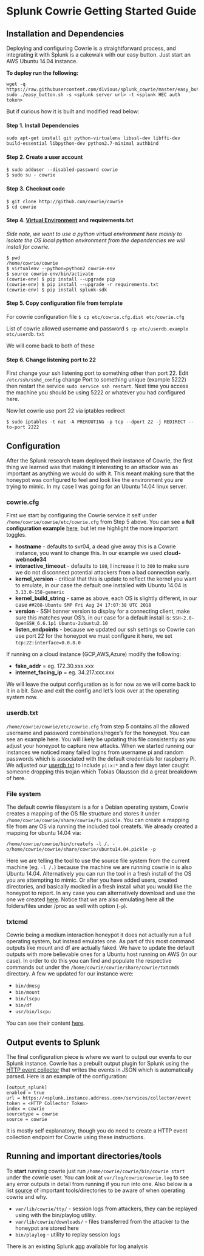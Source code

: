 # Splunk Cowrie Getting Started Guide

## Installation and Dependencies
Deploying and configuring Cowrie is a straightforward process, and integrating it with Splunk is a cakewalk with our easy button. Just start an AWS Ubuntu 14.04 instance.

**To deploy run the following:**
```
wget -q https://raw.githubusercontent.com/d1vious/splunk_cowrie/master/easy_button.sh
sudo ./easy_button.sh -s <splunk server url> -t <splunk HEC auth token>
```

But if curious how it is built and modified read below:

#### Step 1. Install Dependencies
`sudo apt-get install git python-virtualenv libssl-dev libffi-dev build-essential libpython-dev python2.7-minimal authbind`

#### Step 2. Create a user account
```
$ sudo adduser --disabled-password cowrie
$ sudo su - cowrie
```

#### Step 3. Checkout code 
```
$ git clone http://github.com/cowrie/cowrie
$ cd cowrie
```

#### Step 4. [Virtual Environment](https://realpython.com/python-virtual-environments-a-primer/#what-is-a-virtual-environment) and requirements.txt

_Side note, we want to use a python virtual environment here mainly to isolate the OS local python environment from the dependencies we will install for cowrie._

```
$ pwd
/home/cowrie/cowrie
$ virtualenv --python=python2 cowrie-env
$ source cowrie-env/bin/activate
(cowrie-env) $ pip install --upgrade pip
(cowrie-env) $ pip install --upgrade -r requirements.txt
(cowrie-env) $ pip install splunk-sdk
```

#### Step 5. Copy configuration file from template 
For cowrie configuration file 
`$ cp etc/cowrie.cfg.dist etc/cowrie.cfg`

List of cowrie allowed username and password
`$ cp etc/userdb.example etc/userdb.txt`

We will come back to both of these


#### Step 6. Change listening port to 22
First change your ssh listening port to something other than port 22. Edit `/etc/ssh/sshd_config` change Port to something unique (example 5222) then restart the service `sudo service ssh restart`. Next time you access the machine you should be using 5222 or whatever you had configured here. 

Now let cowrie use port 22 via iptables redirect

`$ sudo iptables -t nat -A PREROUTING -p tcp --dport 22 -j REDIRECT --to-port 2222`

## Configuration 
After the Splunk research team deployed their instance of Cowrie, the first thing we learned was that making it interesting to an attacker was as important as anything we would do with it. This meant making sure that the honeypot was configured to feel and look like the environment you are trying to mimic. In my case I was going for an Ubuntu 14.04 linux server. 

### cowrie.cfg
First we start by configuring the Cowrie service it self under `/home/cowrie/cowrie/etc/cowrie.cfg` from Step 5 above. 
You can see a **full configuration example** [here](cowrie.cfg), but let me highlight the more important toggles. 
* **hostname** - defaults to svr04, a dead give away this is a Cowrie instance, you want to change this. In our example we used __cloud-webnode34__
* **interactive\_timeout** - defaults to `180`, I increase it to `300` to make sure we do not disconnect potential attackers from a bad connection early.
* **kernel\_version** - critical that this is update to reflect the kernel you want to emulate, in our case the default one installed with Ubuntu 14.04 is `3.13.0-158-generic`
* **kernel\_build\_string** - same as above, each OS is slightly different, in our case `##208-Ubuntu SMP Fri Aug 24 17:07:38 UTC 2018` 
* **version** - SSH banner version to display for a connecting client, make sure this matches your OS’s, in our case for a default install is: `SSH-2.0-OpenSSH_6.6.1p1 Ubuntu-2ubuntu2.10`
* **listen\_endpoints** - because we updated our ssh settings so Cowrie can use port 22 for the honeypot we must configure it here, we set `tcp:22:interface=0.0.0.0`

If running on a cloud instance (GCP,AWS,Azure) modify the following:
* **fake\_addr** = <local instance address> eg. 172.30.xxx.xxx
* **internet\_facing_ip** = <public IP of instance> eg. 34.217.xxx.xxx

We will leave the output configuration as is for now as we will come back to it in a bit. Save and exit the config and let’s look over at the operating system now. 

### userdb.txt
`/home/cowrie/cowrie/etc/cowrie.cfg` from step 5 contains all the allowed username and password combinations/regex’s for the honeypot. You can see an example here. You will likely be updating this file consistently as you adjust your honeypot to capture new attacks. When we started running our instances we noticed many failed logins from username pi and random passwords which is associated with the default credentials for raspberry Pi. We adjusted our [userdb.txt](userdb.txt) to include `pi:x:*` and a few days later caught someone dropping this trojan which Tobias Olausson did a great breakdown of here.

### File system
The default cowrie filesystem is a for a Debian operating system, Cowrie creates a mapping of the OS file structure and stores it under `/home/cowrie/cowrie/share/cowrie/fs.pickle`.  You can create a mapping file from any OS via running the included tool createfs. We already created a mapping for ubuntu 14.04 via: 

`/home/cowrie/cowrie/bin/createfs -l /. -o/home/cowrie/cowrie/share/cowrie/ubuntu14.04.pickle -p`

Here we are telling the tool to use the source file system from the current machine (eg. `-l /.`) because the machine we are running cowrie in is also Ubuntu 14.04. Alternatively you can run the tool in a fresh install of the OS you are attempting to mimic. Or after you have added users, created directories, and basically mocked in a fresh install what you would like the honeypot to report. In any case you can alternatively download and use the one we created [here](ubuntu14.04.pickle). Notice that we are also emulating here all the folders/files under /proc as well with option (`-p`).

### txtcmd
Cowrie being a medium interaction honeypot it does not actually run a full operating system, but instead emulates one. As part of this most command outputs like mount and df are actually faked. We have to update the default outputs with more believable ones for a Ubuntu host running on AWS (in our case). In order to do this you can find and populate the respective commands out under the `/home/cowrie/cowrie/share/cowrie/txtcmds` directory. A few we updated for our instance were:

* `bin/dmesg` 
* `bin/mount`
* `bin/lscpu`
* `bin/df`
* `usr/bin/lscpu`

You can see their content [here](txtcmds).

## Output events to Splunk
The final configuration piece is where we want to output our events to our Splunk instance. Cowrie has a prebuilt output plugin for Splunk using the [HTTP event collector](http://dev.splunk.com/view/event-collector/SP-CAAAE6M) that writes the events in JSON which is automatically parsed. Here is an example of the configuration:

```
[output_splunk]
enabled = true
url = https://<splunk.instance.address.com>/services/collector/event
token = <HTTP Collector Token>
index = cowrie
sourcetype = cowrie
source = cowrie
```

It is mostly self explanatory, though you do need to create a HTTP event collection endpoint for Cowrie using these instructions. 

## Running and important directories/tools
To **start** running cowrie just run `/home/cowrie/cowrie/bin/cowrie start` under the cowrie user. You can look at `var/log/cowrie/cowrie.log` to see any error outputs in detail from running if you run into one. Also below is a list [source](http://docs.splunk.com/Documentation/Splunk/latest/Data/UsetheHTTPEventCollector#Configure_HTTP_Event_Collector_on_Splunk_Enterprise) of important tools/directories to be aware of when operating cowrie and why.

* `var/lib/cowrie/tty/` - session logs from attackers, they can be replayed using with the bin/playlog utility.
* `var/lib/cowrie/downloads/` - files transferred from the attacker to the honeypot are stored here
* `bin/playlog` - utility to replay session logs

There is an existing Splunk [app](https://splunkbase.splunk.com/app/2666/) available for log analysis 


